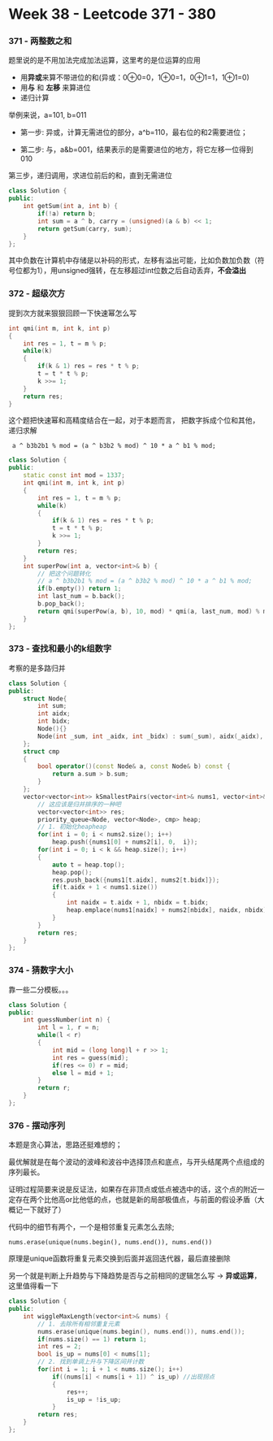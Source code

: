 <!--
 * @Description: 
 * @Versions: 
 * @Author: Vernon Cui
 * @Github: https://github.com/vernon97
 * @Date: 2021-06-17 00:32:32
 * @LastEditors: Vernon Cui
 * @LastEditTime: 2022-01-15 17:16:41
 * @FilePath: /Leetcode-notes/notes/week38.md
-->
# Week 38 - Leetcode 371 - 380

### 371 - 两整数之和

题里说的是不用加法完成加法运算，这里考的是位运算的应用

- 用**异或**来算不带进位的和(异或：0⊕0=0，1⊕0=1，0⊕1=1，1⊕1=0)
- 用**与** 和 **左移** 来算进位
- 递归计算

举例来说，a=101, b=011

- 第一步: 异或，计算无需进位的部分，a^b=110，最右位的和2需要进位；

- 第二步: 与，a&b=001，结果表示的是需要进位的地方，将它左移一位得到010

第三步，递归调用，求进位前后的和，直到无需进位

```cpp
class Solution {
public:
    int getSum(int a, int b) {
        if(!a) return b;
        int sum = a ^ b, carry = (unsigned)(a & b) << 1;
        return getSum(carry, sum);
    }
};
```

其中负数在计算机中存储是以补码的形式，左移有溢出可能，比如负数加负数（符号位都为1），用unsigned强转，在左移超过int位数之后自动丢弃，**不会溢出**


### 372 - 超级次方

提到次方就来狠狠回顾一下快速幂怎么写

```cpp
int qmi(int m, int k, int p)
{
    int res = 1, t = m % p;
    while(k)
    {
        if(k & 1) res = res * t % p;
        t = t * t % p;
        k >>= 1;
    }
    return res;
}
```

这个题把快速幂和高精度结合在一起，对于本题而言， 把数字拆成个位和其他，递归求解

` a ^ b3b2b1 % mod = (a ^ b3b2 % mod) ^ 10 * a ^ b1 % mod;`


```cpp
class Solution {
public:
    static const int mod = 1337;
    int qmi(int m, int k, int p)
    {
        int res = 1, t = m % p;
        while(k)
        {
            if(k & 1) res = res * t % p;
            t = t * t % p;
            k >>= 1;
        }
        return res;
    }
    int superPow(int a, vector<int>& b) {
        // 把这个问题转化
        // a ^ b3b2b1 % mod = (a ^ b3b2 % mod) ^ 10 * a ^ b1 % mod;
        if(b.empty()) return 1;
        int last_num = b.back();
        b.pop_back();
        return qmi(superPow(a, b), 10, mod) * qmi(a, last_num, mod) % mod; 
    }
};
```

### 373 - 查找和最小的k组数字

考察的是多路归并

```cpp
class Solution {
public:
    struct Node{
        int sum;
        int aidx;
        int bidx;
        Node(){}
        Node(int _sum, int _aidx, int _bidx) : sum(_sum), aidx(_aidx), bidx(_bidx){}
    };
    struct cmp
    {
        bool operator()(const Node& a, const Node& b) const {
            return a.sum > b.sum;
        }
    };
    vector<vector<int>> kSmallestPairs(vector<int>& nums1, vector<int>& nums2, int k) {
        // 这应该是归并排序的一种吧
        vector<vector<int>> res;
        priority_queue<Node, vector<Node>, cmp> heap;
        // 1. 初始化heapheap
        for(int i = 0; i < nums2.size(); i++)
            heap.push({nums1[0] + nums2[i], 0,  i});
        for(int i = 0; i < k && heap.size(); i++)
        {
            auto t = heap.top();
            heap.pop();
            res.push_back({nums1[t.aidx], nums2[t.bidx]});
            if(t.aidx + 1 < nums1.size())
            {
                int naidx = t.aidx + 1, nbidx = t.bidx;
                heap.emplace(nums1[naidx] + nums2[nbidx], naidx, nbidx);
            }
        }
        return res;
    }
};
```

### 374 - 猜数字大小

靠一些二分模板。。。

```cpp
class Solution {
public:
    int guessNumber(int n) {
        int l = 1, r = n;
        while(l < r)
        {
            int mid = (long long)l + r >> 1;
            int res = guess(mid);
            if(res <= 0) r = mid;
            else l = mid + 1;
        }
        return r;
    }
};
```

### 376 - 摆动序列

本题是贪心算法，思路还挺难想的；

最优解就是在每个波动的波峰和波谷中选择顶点和底点，与开头结尾两个点组成的序列最长。

证明过程简要来说是反证法，如果存在非顶点或低点被选中的话，这个点的附近一定存在两个比他高or比他低的点，也就是新的局部极值点，与前面的假设矛盾（大概记一下就好了）

代码中的细节有两个，一个是相邻重复元素怎么去除;

`nums.erase(unique(nums.begin(), nums.end()), nums.end())`

原理是unique函数将重复元素交换到后面并返回迭代器，最后直接删除

另一个就是判断上升趋势与下降趋势是否与之前相同的逻辑怎么写 -> **异或运算**，这里值得看一下


```cpp
class Solution {
public:
    int wiggleMaxLength(vector<int>& nums) {
        // 1. 去除所有相邻重复元素
        nums.erase(unique(nums.begin(), nums.end()), nums.end());
        if(nums.size() == 1) return 1;
        int res = 2;
        bool is_up = nums[0] < nums[1];
        // 2. 找到单调上升与下降区间并计数
        for(int i = 1; i + 1 < nums.size(); i++)
            if((nums[i] < nums[i + 1]) ^ is_up) //出现拐点
            {
                res++;
                is_up = !is_up;
            }
        return res;
    }
};
```